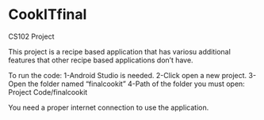 # CookITfinal
CS102 Project

This project is a recipe based application that has variosu additional features that other recipe based applications don’t have.

To run the code:
1-Android Studio is needed.
2-Click open a new project.
3-Open the folder named “finalcookit” 
4-Path of the folder you must open: Project Code/finalcookit

You need a proper internet connection to use the application.




